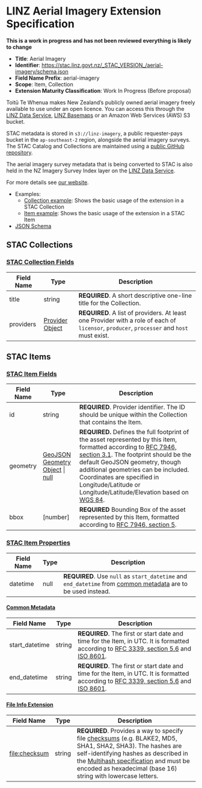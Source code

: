 # LINZ Aerial Imagery Extension Specification

**This is a work in progress and has not been reviewed everything is likely to
change**

- **Title**: Aerial Imagery
- **Identifier**: <https://stac.linz.govt.nz/_STAC_VERSION_/aerial-imagery/schema.json>
- **Field Name Prefix**: aerial-imagery
- **Scope**: Item, Collection
- **Extension Maturity Classification**: Work In Progress (Before proposal)

Toitū Te Whenua makes New Zealand’s publicly owned aerial imagery freely available to use under an open licence. You can access this through the [LINZ Data Service](https://data.linz.govt.nz/data/category/aerial-photos/?s=n), [LINZ Basemaps](https://basemaps.linz.govt.nz/#@-41.8899962,174.0492437,z5) or an Amazon Web Services (AWS) S3 bucket.

STAC metadata is stored in `s3://linz-imagery`, a public requester-pays bucket in the `ap-southeast-2` region, alongside the aerial imagery surveys. The STAC Catalog and Collections are maintained using a [public GitHub repository](https://github.com/linz/imagery).

The aerial imagery survey metadata that is being converted to STAC is also held in the NZ Imagery Survey Index layer on the [LINZ Data Service](https://data.linz.govt.nz/layer/95677).

For more details see
[our website](https://www.linz.govt.nz/products-services/data/types-linz-data/aerial-imagery).

- Examples:
  - [Collection example](https://stac.linz.govt.nz/_STAC_VERSION_/aerial-imagery/examples/collection.json): Shows the basic usage of the
    extension in a STAC Collection
  - [Item example](https://stac.linz.govt.nz/_STAC_VERSION_/aerial-imagery/examples/item.json): Shows the basic usage of the extension
    in a STAC Item
- [JSON Schema](https://stac.linz.govt.nz/_STAC_VERSION_/aerial-imagery/schema.json)

## STAC Collections

### [STAC Collection Fields](https://github.com/radiantearth/stac-spec/blob/v1.0.0/collection-spec/collection-spec.md)

| Field Name | Type   | Description                                                                     |
| ---------- | ------ | ------------------------------------------------------------------------------- |
| title      | string | **REQUIRED**. A short descriptive one-line title for the Collection.            |
| providers  | [Provider Object](https://github.com/radiantearth/stac-spec/blob/v1.0.0/collection-spec/collection-spec.md#provider-object) | **REQUIRED**. A list of providers. At least one Provider with a role of each of `licensor`, `producer`, `processer` and `host` must exist. |

## STAC Items

### [STAC Item Fields](https://github.com/radiantearth/stac-spec/blob/v1.0.0-rc.1/item-spec/item-spec.md)

| Field Name | Type                                                                                                                                  | Description                                                                                                                                                                                                                                                                                                                                                                                                                           |
| ---------- | ------------------------------------------------------------------------------------------------------------------------------------- | ------------------------------------------------------------------------------------------------------------------------------------------------------------------------------------------------------------------------------------------------------------------------------------------------------------------------------------------------------------------------------------------------------------------------------------- |
| id         | string                                                                                                                                | **REQUIRED**. Provider identifier. The ID should be unique within the Collection that contains the Item.                                                                                                                                                                                                                                                                                                                              |
| geometry   | [GeoJSON Geometry Object](https://tools.ietf.org/html/rfc7946#section-3.1) \| [null](https://tools.ietf.org/html/rfc7946#section-3.2) | **REQUIRED.** Defines the full footprint of the asset represented by this item, formatted according to [RFC 7946, section 3.1](https://tools.ietf.org/html/rfc7946#section-3.1). The footprint should be the default GeoJSON geometry, though additional geometries can be included. Coordinates are specified in Longitude/Latitude or Longitude/Latitude/Elevation based on [WGS 84](http://www.opengis.net/def/crs/OGC/1.3/CRS84). |
| bbox       | \[number]                                                                                                                             | **REQUIRED** Bounding Box of the asset represented by this Item, formatted according to [RFC 7946, section 5](https://tools.ietf.org/html/rfc7946#section-5).                                                                                                                                                                                                                                            |

### [STAC Item Properties](https://github.com/radiantearth/stac-spec/blob/v1.0.0/item-spec/item-spec.md#properties-object)

| Field Name | Type         | Description                                                                                                                                                                                                                                                       |
| ---------- | ------------ | ------------------------------------------------------------------------------------------------------------------------------------------------------------------------------ |
| datetime   | null         | **REQUIRED**. Use `null` as `start_datetime` and `end_datetime` from [common metadata](https://github.com/radiantearth/stac-spec/blob/v1.0.0/item-spec/common-metadata.md#date-and-time-range) are to be used instead. |

#### [Common Metadata](https://github.com/radiantearth/stac-spec/blob/v1.0.0/item-spec/common-metadata.md)

| Field Name     | Type      | Description                                                                                          |
| -------------- | --------- | ---------------------------------------------------------------------------------------------------- |
| start_datetime | string    | **REQUIRED**. The first or start date and time for the Item, in UTC. It is formatted according to [RFC 3339, section 5.6](https://tools.ietf.org/html/rfc3339#section-5.6) and [ISO 8601](https://www.iso.org/iso-8601-date-and-time-format.html). |
| end_datetime | string    | **REQUIRED**. The first or start date and time for the Item, in UTC. It is formatted according to [RFC 3339, section 5.6](https://tools.ietf.org/html/rfc3339#section-5.6) and [ISO 8601](https://www.iso.org/iso-8601-date-and-time-format.html). |

#### [File Info Extension](https://github.com/stac-extensions/file/blob/v1.0.0/README.md)

| Field Name                                                                                        | Type                                                                                                   | Description                                                                                                                                                                                                                                                                             |
| ------------------------------------------------------------------------------------------------- | ------------- | --------------------------------------------------------------------------------------------------------------------------------------------------------------------------------------------------------------------------------------------------------------------------------------- |
| [file:checksum](https://github.com/stac-extensions/file/blob/v1.0.0/README.md#checksums)  | string        | **REQUIRED**. Provides a way to specify file [checksums](#checksums) (e.g. BLAKE2, MD5, SHA1, SHA2, SHA3). The hashes are self-identifying hashes as described in the [Multihash specification](https://github.com/multiformats/multihash) and must be encoded as hexadecimal (base 16) string with lowercase letters. |
